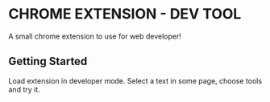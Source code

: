 # CHROME EXTENSION - DEV TOOL

A small chrome extension to use for web developer!

## Getting Started

Load extension in developer mode. Select a text in some page, choose tools and try it.
